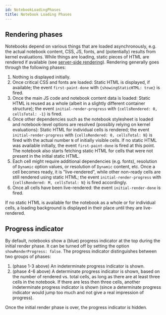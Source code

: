 ```yaml
---
id: NotebookLoadingPhases
title: Notebook Loading Phases
---
```


## Rendering phases

Notebooks depend on various things that are loaded asynchronously, e.g. the actual notebook content, CSS, JS, fonts, and (potentially) results from kernel evaluations. While things are loading, static pieces of HTML are rendered if available (see [server-side rendering](./ServerSideRendering.md)). Rendering generally goes through the following phases:

1. Nothing is displayed initially.
2. Once critical CSS and fonts are loaded: Static HTML is displayed, if available; the event `first-paint-done` with `{showingStaticHTML: true}` is fired.
3. Once the main JS code and notebook content data is loaded: Static HTML is reused as a whole (albeit in a slightly different container structure); the event `initial-render-progress` with `{cellsRendered: 0, cellsTotal: -1}` is fired.
4. Once other dependencies such as the notebook stylesheet is loaded and notebook-level options are resolved (possibly relying on kernel evaluations): Static HTML for individual cells is rendered; the event `initial-render-progress` with `{cellsRendered: 0, cellsTotal: N}` is fired with the actual number `N` of initially visible cells. If no static HTML was available initially, the event `first-paint-done` is fired at this point. The notebook also starts fetching static HTML for cells that were not present in the initial static HTML.
5. Each cell might require additional dependencies (e.g. fonts), resolution of `Dynamic` option values, or resolution of `Dynamic` content, etc. Once a cell becomes ready, it is "live-rendered", while other non-ready cells are still rendered using static HTML; the event `initial-render-progress` with `{cellsRendered: M, cellsTotal: N}` is fired accordingly.
6. Once all cells have been live-rendered: the event `initial-render-done` is fired.

If no static HTML is available for the notebook as a whole or for individual cells, a loading background is displayed in their place until they are live-rendered.

## Progress indicator

By default, notebooks show a (blue) progress indicator at the top during the initial render phase. It can be turned off by setting the option `showRenderProgress: false`. The progress indicator distinguishes between two groups of phases:

1. (phase 1-3 above) An indeterminate progress indicator is shown.
2. (phase 4-6 above) A determinate progress indicator is shown, based on the number of rendered vs. total cells, as long as there are at least three cells in the notebook. If there are less then three cells, another indeterminate progress indicator is shown (since a determinate progress indicator would jump too much and not give a real impression of progress).

Once the initial render phase is over, the progress indicator is hidden.

